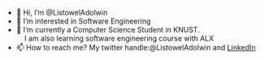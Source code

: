 - 👋 Hi, I’m @ListowelAdolwin
- 👀 I’m interested in Software Engineering
- 🌱 I’m currently a Computer Science Student in KNUST. <br/>&nbsp;&nbsp;&nbsp; I am also learning software engineering course with ALX
- 📫 How to reach me? My twitter handle:@ListowelAdolwin and [LinkedIn](https://www.linkedin.com/in/listowel-adolwin)

<!---
ListowelAdolwin/ListowelAdolwin is a ✨ special ✨ repository because its `README.md` (this file) appears on your GitHub profile.
You can click the Preview link to take a look at your changes.
--->
